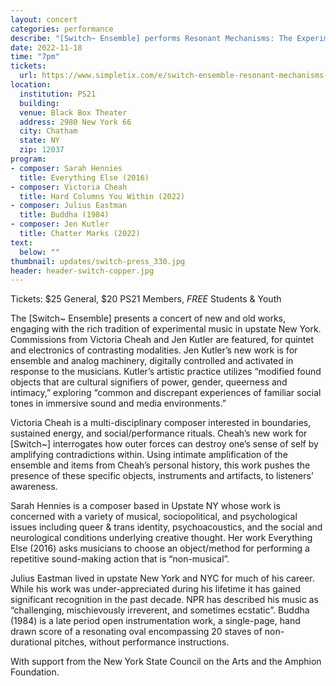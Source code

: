 ```yaml
---
layout: concert
categories: performance
describe: "[Switch~ Ensemble] performs Resonant Mechanisms: The Experimental Tradition in Upstate New York, a concert at PS21 in Chatham, NY featuring two new commissions from Victoria Cheah and Jen Kutler, alongside works by Sarah Hennies and Julius Eastman"
date: 2022-11-18
time: "7pm"
tickets:
  url: https://www.simpletix.com/e/switch-ensemble-resonant-mechanisms-the-e-tickets-117132
location:
  institution: PS21
  building:
  venue: Black Box Theater
  address: 2980 New York 66
  city: Chatham
  state: NY
  zip: 12037
program:
- composer: Sarah Hennies
  title: Everything Else (2016)
- composer: Victoria Cheah
  title: Hard Columns You Within (2022)
- composer: Julius Eastman
  title: Buddha (1984)
- composer: Jen Kutler
  title: Chatter Marks (2022)
text:
  below: ""
thumbnail: updates/switch-press_330.jpg
header: header-switch-copper.jpg
---
```


Tickets: $25 General, $20 PS21 Members, *FREE* Students & Youth

The [Switch~ Ensemble] presents a concert of new and old works, engaging with the rich tradition of experimental music in upstate New York. Commissions from Victoria Cheah and Jen Kutler are featured, for quintet and electronics of contrasting modalities. Jen Kutler’s new work is for ensemble and analog machinery, digitally controlled and activated in response to the musicians. Kutler’s artistic practice utilizes “modified found objects that are cultural signifiers of power, gender, queerness and intimacy,” exploring “common and discrepant experiences of familiar social tones in immersive sound and media environments.”

Victoria Cheah is a multi-disciplinary composer interested in boundaries, sustained energy, and social/performance rituals. Cheah’s new work for [Switch~] interrogates how outer forces can destroy one’s sense of self by amplifying contradictions within. Using intimate amplification of the ensemble and items from Cheah’s personal history, this work pushes the presence of these specific objects, instruments and artifacts, to listeners’ awareness.

Sarah Hennies is a composer based in Upstate NY whose work is concerned with a variety of musical, sociopolitical, and psychological issues including queer & trans identity, psychoacoustics, and the social and neurological conditions underlying creative thought. Her work Everything Else (2016) asks musicians to choose an object/method for performing a repetitive sound-making action that is “non-musical”.

Julius Eastman lived in upstate New York and NYC for much of his career. While his work was under-appreciated during his lifetime it has gained significant recognition in the past decade. NPR has described his music as “challenging, mischievously irreverent, and sometimes ecstatic”. Buddha (1984) is a late period open instrumentation work, a single-page, hand drawn score of a resonating oval encompassing 20 staves of non-durational pitches, without performance instructions.

With support from the New York State Council on the Arts and the Amphion Foundation.
